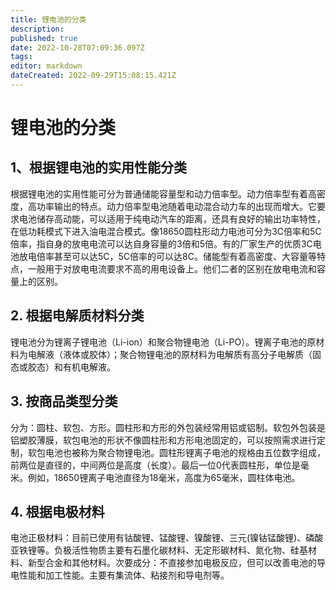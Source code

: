 ```yaml
---
title: 锂电池的分类
description: 
published: true
date: 2022-10-28T07:09:36.097Z
tags: 
editor: markdown
dateCreated: 2022-09-29T15:08:15.421Z
---
```


# 锂电池的分类<br>
## 1、根据锂电池的实用性能分类
根据锂电池的实用性能可分为普通储能容量型和动力倍率型。动力倍率型有着高密度，高功率输出的特点。动力倍率型电池随着电动混合动力车的出现而增大。它要求电池储存高动能，可以适用于纯电动汽车的距离，还具有良好的输出功率特性，在低功耗模式下进入油电混合模式。像18650圆柱形动力电池可分为3C倍率和5C倍率，指自身的放电电流可以达自身容量的3倍和5倍。有的厂家生产的优质3C电池放电倍率甚至可以达5C，5C倍率的可以达8C。储能型有着高密度、大容量等特点，一般用于对放电电流要求不高的用电设备上。他们二者的区别在放电电流和容量上的区别。

## 2. 根据电解质材料分类
锂电池分为锂离子锂电池（Li-ion）和聚合物锂电池（Li-PO）。锂离子电池的原材料为电解液（液体或胶体）；聚合物锂电池的原材料为电解质有高分子电解质（固态或胶态）和有机电解液。

## 3. 按商品类型分类
分为：圆柱、软包、方形。圆柱形和方形的外包装经常用铝或铝制。软包外包装是铝塑胶薄膜，软包电池的形状不像圆柱形和方形电池固定的，可以按照需求进行定制，软包电池也被称为聚合物锂电池。圆柱形锂离子电池的规格由五位数字组成，前两位是直径的，中间两位是高度（长度）。最后一位0代表圆柱形，单位是毫米。例如，18650锂离子电池直径为18毫米，高度为65毫米，圆柱体电池。

## 4. 根据电极材料
电池正极材料：目前已使用有钴酸锂、锰酸锂、镍酸锂、三元(镍钴锰酸锂)、磷酸亚铁锂等。负极活性物质主要有石墨化碳材料、无定形碳材料、氮化物、硅基材料、新型合金和其他材料。次要成分：不直接参加电极反应，但可以改善电池的导电性能和加工性能。主要有集流体、粘接剂和导电剂等。